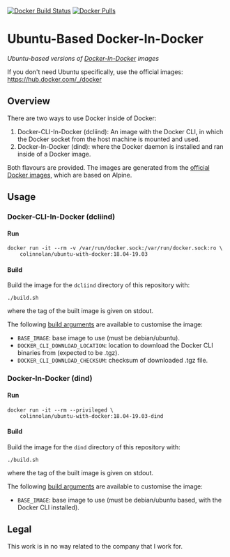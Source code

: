 [![Docker Build Status](https://img.shields.io/docker/cloud/build/colinnolan/ubuntu-with-docker)](https://hub.docker.com/repository/docker/colinnolan/ubuntu-with-docker)
[![Docker Pulls](https://img.shields.io/docker/pulls/colinnolan/ubuntu-with-docker)](https://hub.docker.com/repository/docker/colinnolan/ubuntu-with-docker)

# Ubuntu-Based Docker-In-Docker
_Ubuntu-based versions of [Docker-In-Docker](https://hub.docker.com/_/docker) images_

If you don't need Ubuntu specifically, use the official images: https://hub.docker.com/_/docker


## Overview
There are two ways to use Docker inside of Docker:
1) Docker-CLI-In-Docker (dcliind): An image with the Docker CLI, in which the Docker socket from the host machine is 
   mounted and used.
2) Docker-In-Docker (dind): where the Docker daemon is installed and ran inside of a Docker image.

Both flavours are provided. The images are generated from the [official Docker images](https://hub.docker.com/_/docker),
which are based on Alpine. 

## Usage
### Docker-CLI-In-Docker (dcliind)
#### Run
```
docker run -it --rm -v /var/run/docker.sock:/var/run/docker.sock:ro \
    colinnolan/ubuntu-with-docker:18.04-19.03
```

#### Build
Build the image for the `dcliind` directory of this repository with:
```
./build.sh
```
where the tag of the built image is given on stdout.

The following [build arguments](https://docs.docker.com/engine/reference/commandline/build/#set-build-time-variables---build-arg)
are available to customise the image:
  - `BASE_IMAGE`: base image to use (must be debian/ubuntu).
  - `DOCKER_CLI_DOWNLOAD_LOCATION`: location to download the Docker CLI binaries from (expected to be .tgz).
  - `DOCKER_CLI_DOWNLOAD_CHECKSUM`: checksum of downloaded .tgz file.


### Docker-In-Docker (dind)
#### Run
```
docker run -it --rm --privileged \
    colinnolan/ubuntu-with-docker:18.04-19.03-dind
```

#### Build
Build the image for the `dind` directory of this repository with:
```
./build.sh
```
where the tag of the built image is given on stdout.

The following [build arguments](https://docs.docker.com/engine/reference/commandline/build/#set-build-time-variables---build-arg)
are available to customise the image:
  - `BASE_IMAGE`: base image to use (must be debian/ubuntu based, with the Docker CLI installed).


## Legal
This work is in no way related to the company that I work for.
